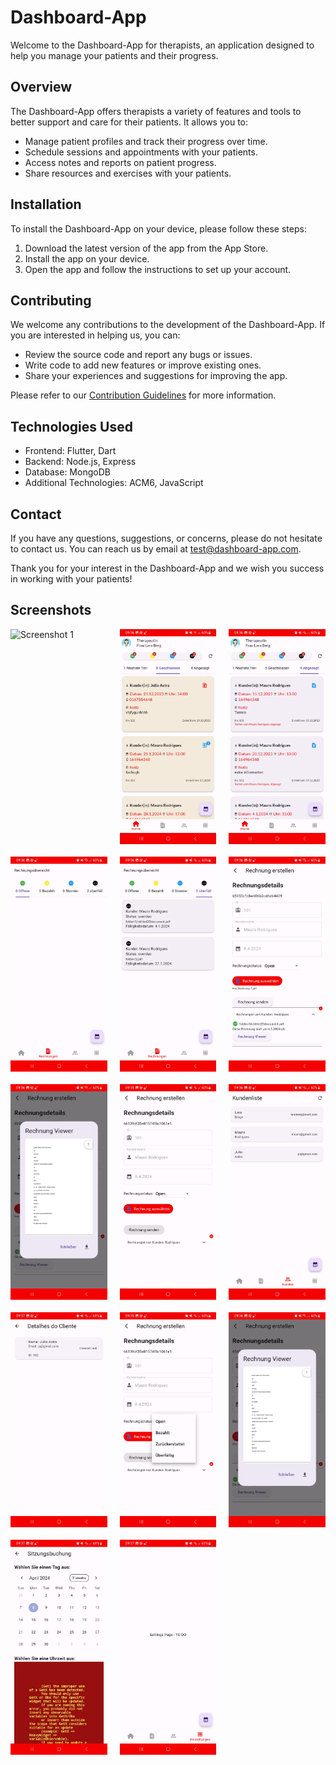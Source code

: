 # Dashboard-App

Welcome to the Dashboard-App for therapists, an application designed to help you manage your patients and their progress.

## Overview

The Dashboard-App offers therapists a variety of features and tools to better support and care for their patients. It allows you to:

- Manage patient profiles and track their progress over time.
- Schedule sessions and appointments with your patients.
- Access notes and reports on patient progress.
- Share resources and exercises with your patients.

## Installation

To install the Dashboard-App on your device, please follow these steps:

1. Download the latest version of the app from the App Store.
2. Install the app on your device.
3. Open the app and follow the instructions to set up your account.

## Contributing

We welcome any contributions to the development of the Dashboard-App. If you are interested in helping us, you can:

- Review the source code and report any bugs or issues.
- Write code to add new features or improve existing ones.
- Share your experiences and suggestions for improving the app.

Please refer to our [Contribution Guidelines](CONTRIBUTING.md) for more information.

## Technologies Used

- Frontend: Flutter, Dart
- Backend: Node.js, Express
- Database: MongoDB
- Additional Technologies: ACM6, JavaScript

## Contact

If you have any questions, suggestions, or concerns, please do not hesitate to contact us. You can reach us by email at test@dashboard-app.com.

Thank you for your interest in the Dashboard-App and we wish you success in working with your patients!

## Screenshots

<div style="display: grid; grid-template-columns: repeat(3, 1fr); gap: 20px;">
  <img src="screenshots/screenshots_1.jpg" alt="Screenshot 1" style="max-width: 100%;">
  <img src="screenshots/Screenshot_2.jpg" alt="Screenshot 2" style="max-width: 100%;">
  <img src="screenshots/Screenshot_3.jpg" alt="Screenshot 3" style="max-width: 100%;">
  <img src="screenshots/Screenshot_4.jpg" alt="Screenshot 4" style="max-width: 100%;">
  <img src="screenshots/Screenshot_5.jpg" alt="Screenshot 5" style="max-width: 100%;">
  <img src="screenshots/Screenshot_6.jpg" alt="Screenshot 6" style="max-width: 100%;">
  <img src="screenshots/Screenshot_7.jpg" alt="Screenshot 7" style="max-width: 100%;">
  <img src="screenshots/Screenshot_8.jpg" alt="Screenshot 8" style="max-width: 100%;">
  <img src="screenshots/Screenshot_9.jpg" alt="Screenshot 9" style="max-width: 100%;">
  <img src="screenshots/Screenshot_10.jpg" alt="Screenshot 10" style="max-width: 100%;">
  <img src="screenshots/Screenshot_11.jpg" alt="Screenshot 11" style="max-width: 100%;">
  <img src="screenshots/Screenshot_12.jpg" alt="Screenshot 12" style="max-width: 100%;">
  <img src="screenshots/Screenshot_13.jpg" alt="Screenshot 13" style="max-width: 100%;">
  <img src="screenshots/Screenshot_14.jpg" alt="Screenshot 14" style="max-width: 100%;">

  <!-- Add more images as needed -->
</div>



